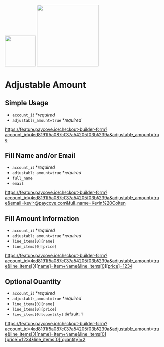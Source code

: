 <img src="https://austindevs.com/images/austin devs.png" style="width: 100px; height: auto">

<img src="https://www.paycove.io/hubfs/Imported%20images/paycove_logo_explore_nautical_wide-08.svg" style="width: 200px; height: auto">

# Adjustable Amount

## Simple Usage
* `account_id` **required*
* `adjustable_amount=true` **required* 

https://feature.paycove.io/checkout-builder-form?account_id=4ed8191f5a087c037a54205f03b5239a&adjustable_amount=true

## Fill Name and/or Email
* `account_id` **required*
* `adjustable_amount=true` **required* 
* `full_name`
* `email`

https://feature.paycove.io/checkout-builder-form?account_id=4ed8191f5a087c037a54205f03b5239a&adjustable_amount=true&email=kevin@paycove.com&full_name=Kevin%20Colten

## Fill Amount Information
* `account_id` **required*
* `adjustable_amount=true` **required* 
* `line_items[0][name]`
* `line_items[0][price]`

https://feature.paycove.io/checkout-builder-form?account_id=4ed8191f5a087c037a54205f03b5239a&adjustable_amount=true&line_items[0][name]=Item+Name&line_items[0][price]=1234

## Optional Quantity
* `account_id` **required*
* `adjustable_amount=true` **required* 
* `line_items[0][name]`
* `line_items[0][price]`
* `line_items[0][quantity]` default: 1

https://feature.paycove.io/checkout-builder-form?account_id=4ed8191f5a087c037a54205f03b5239a&adjustable_amount=true&line_items[0][name]=Item+Name&line_items[0][price]=1234&line_items[0][quantity]=2
